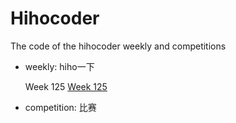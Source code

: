 # Hihocoder
The code of the hihocoder weekly and competitions

- weekly: hiho一下

  Week 125 [Week 125](https://github.com/jiexray/Hihocoder/tree/weekly/week125)
- competition: 比赛
